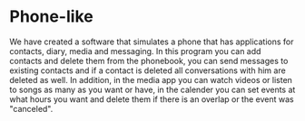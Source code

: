 # Phone-like
We have created a software that simulates a phone that has applications for contacts, diary, media and messaging.
In this program you can add contacts and delete them from the phonebook, you can send messages to existing contacts and if a contact is deleted all conversations with him are deleted as well.
In addition, in the media app you can watch videos or listen to songs as many as you want or have, in the calender you can set events at what hours you want and delete them if there is an overlap or the event was "canceled".
